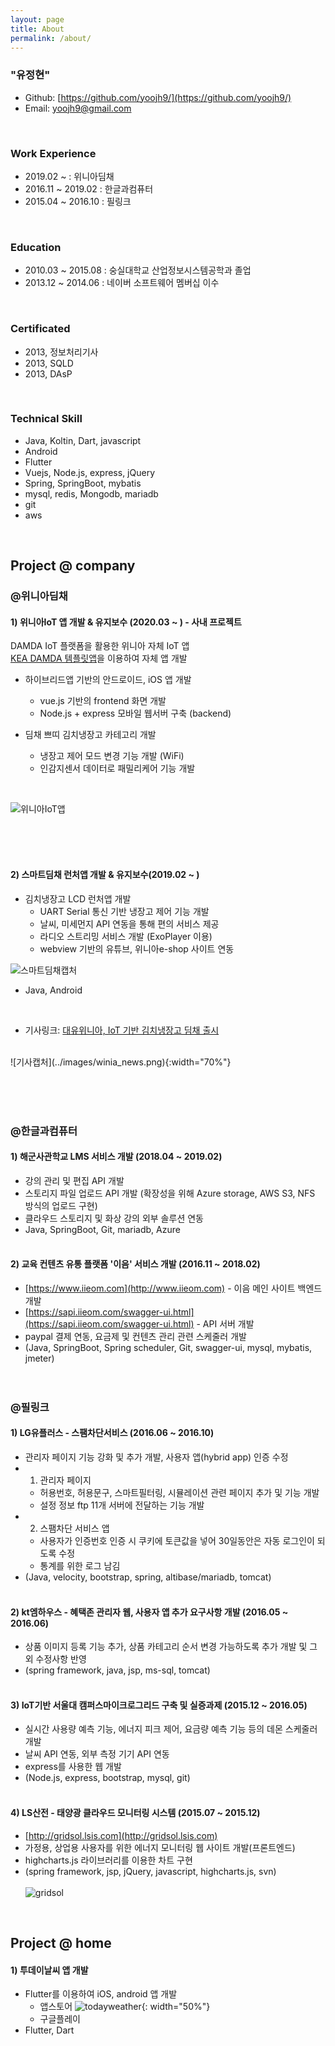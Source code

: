 ```yaml
---
layout: page
title: About
permalink: /about/
---
```


### "유정현"
- Github:  [https://github.com/yoojh9/](https://github.com/yoojh9/)  
- Email: yoojh9@gmail.com

<br/>

### Work Experience

- 2019.02 ~         : 위니아딤채
- 2016.11 ~ 2019.02 : 한글과컴퓨터
- 2015.04 ~ 2016.10 : 필링크



<br/>

### Education
- 2010.03 ~ 2015.08 : 숭실대학교 산업정보시스템공학과 졸업
- 2013.12 ~ 2014.06 : 네이버 소프트웨어 멤버십 이수

<br/>

### Certificated
- 2013, 정보처리기사
- 2013, SQLD
- 2013, DAsP

<br/>

### Technical Skill
- Java, Koltin, Dart, javascript
- Android
- Flutter
- Vuejs, Node.js, express, jQuery
- Spring, SpringBoot, mybatis
- mysql, redis, Mongodb, mariadb
- git
- aws
 
<br/>

## Project @ company

### @위니아딤채
#### <b> 1) 위니아IoT 앱 개발 & 유지보수 (2020.03 ~ ) </b> - 사내 프로젝트
DAMDA IoT 플랫폼을 활용한 위니아 자체 IoT 앱    
[KEA DAMDA 템플릿앱](https://www.godamda.kr/download/template)을 이용하여 자체 앱 개발

- 하이브리드앱 기반의 안드로이드, iOS 앱 개발
  - vue.js 기반의 frontend 화면 개발
  - Node.js + express 모바일 웹서버 구축 (backend)
 
- 딤채 쁘띠 김치냉장고 카테고리 개발
  - 냉장고 제어 모드 변경 기능 개발 (WiFi)
  - 인감지센서 데이터로 패밀리케어 기능 개발
<br>

![위니아IoT앱](../images/winia_iot_app.png)

<br><br><br>

#### <b> 2) 스마트딤채 런처앱 개발 & 유지보수(2019.02 ~ ) </b>
- 김치냉장고 LCD 런처앱 개발
  - UART Serial 통신 기반 냉장고 제어 기능 개발
  - 날씨, 미세먼지 API 연동을 통해 편의 서비스 제공
  - 라디오 스트리밍 서비스 개발 (ExoPlayer 이용)
  - webview 기반의 유튜브, 위니아e-shop 사이트 연동

![스마트딤채캡처](../images/smartdimchae.png)

- Java, Android

<br>

- 기사링크: [대유위니아, IoT 기반 김치냉장고 딤채 출시](http://www.energy-news.co.kr/news/articleView.html?idxno=63896)
<br>
![기사캡처](../images/winia_news.png){:width="70%"}

<br><br><br>

### @한글과컴퓨터

#### <b> 1) 해군사관학교 LMS 서비스 개발 </b> (2018.04 ~ 2019.02)
- 강의 관리 및 편집 API 개발
- 스토리지 파일 업로드 API 개발 (확장성을 위해 Azure storage, AWS S3, NFS 방식의 업로드 구현)
- 클라우드 스토리지 및 화상 강의 외부 솔루션 연동
- Java, SpringBoot, Git, mariadb, Azure
<br/><br/>

#### <b> 2) 교육 컨텐츠 유통 플랫폼 '이음' 서비스 개발 </b>  (2016.11 ~ 2018.02)
- [https://www.iieom.com](http://www.iieom.com) - 이음 메인 사이트 백엔드 개발
- [https://sapi.iieom.com/swagger-ui.html](https://sapi.iieom.com/swagger-ui.html) - API 서버 개발
- paypal 결제 연동, 요금제 및 컨텐츠 관리 관련 스케줄러 개발
- (Java, SpringBoot, Spring scheduler, Git, swagger-ui, mysql, mybatis, jmeter)
<br/><br/><br>

### @필링크

#### <b> 1) LG유플러스 - 스팸차단서비스 </b> (2016.06 ~ 2016.10)
- 관리자 페이지 기능 강화 및 추가 개발, 사용자 앱(hybrid app) 인증 수정
- 1) 관리자 페이지
  - 허용번호, 허용문구, 스마트필터링, 시뮬레이션 관련 페이지 추가 및 기능 개발
  - 설정 정보 ftp 11개 서버에 전달하는 기능 개발
- 2) 스팸차단 서비스 앱
  - 사용자가 인증번호 인증 시 쿠키에 토큰값을 넣어 30일동안은 자동 로그인이 되도록 수정
  - 통계를 위한 로그 남김
- (Java, velocity, bootstrap, spring, altibase/mariadb, tomcat)
<br/><br/>

#### <b> 2) kt엠하우스 - 혜택존 관리자 웹, 사용자 앱 추가 요구사항 개발 </b> (2016.05 ~ 2016.06)
- 상품 이미지 등록 기능 추가, 상품 카테고리 순서 변경 가능하도록 추가 개발 및 그 외 수정사항 반영
- (spring framework, java, jsp, ms-sql, tomcat)
<br/><br/>

#### <b> 3) IoT기반 서울대 캠퍼스마이크로그리드 구축 및 실증과제 </b>  (2015.12 ~ 2016.05)
- 실시간 사용량 예측 기능, 에너지 피크 제어, 요금량 예측 기능 등의 데몬 스케줄러 개발
- 날씨 API 연동, 외부 측정 기기 API 연동
- express를 사용한 웹 개발
- (Node.js, express, bootstrap, mysql, git)
<br/><br/>

#### <b> 4) LS산전 - 태양광 클라우드 모니터링 시스템 </b> (2015.07 ~ 2015.12)
- [http://gridsol.lsis.com](http://gridsol.lsis.com)
- 가정용, 상업용 사용자를 위한 에너지 모니터링 웹 사이트 개발(프론트엔드)
- highcharts.js 라이브러리를 이용한 차트 구현
- (spring framework, jsp, jQuery, javascript, highcharts.js, svn)
<br/><br/>
![gridsol](../images/gridsol.jpg)

<br/>

## Project @ home
#### <b> 1) 투데이날씨 앱 개발 </b>
 - Flutter를 이용하여 iOS, android 앱 개발
   - 앱스토어
   ![todayweather](../images/appstore.png){: width="50%"}
   - 구글플레이
 - Flutter, Dart
